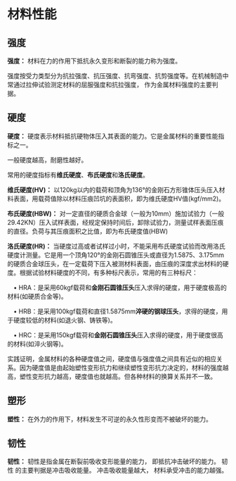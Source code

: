 # 材料性能

## 强度 

**强度：** 材料在力的作用下抵抗永久变形和断裂的能力称为强度。

强度按受力类型分为抗拉强度、抗压强度、抗弯强度、抗剪强度等。在机械制造中常通过拉伸试验测定材料的屈服强度和抗拉强度， 作为金属材料强度的主要判据。

## 硬度

**硬度：** 硬度表示材料抵抗硬物体压入其表面的能力。它是金属材料的重要性能指标之一。

一般硬度越高，耐磨性越好。

常用的硬度指标有**维氏硬度**、**布氏硬度**和**洛氏硬度**。

**维氏硬度(HV)：** 以120kg以内的载荷和顶角为136°的金刚石方形锥体压头压入材料表面，用载荷值除以材料压痕凹坑的表面积，即为维氏硬度HV值(kgf/mm2)。

**布氏硬度(HBW)：** 对一定直径的硬质合金球（一般为10mm）施加试验力（一般29.42KN）压入试样表面，经规定保持时间后，卸除试验力，测量试样表面压痕的直径。负荷与其压痕面积之比值，即为布氏硬度值(HBW)

**洛氏硬度(HR)：** 当硬度过高或者试样过小时，不能采用布氏硬度试验而改用洛氏硬度计测量。它是用一个顶角120°的金刚石圆锥压头或直径为1.5875、3.175mm的硬质合金球压头，在一定载荷下压入被测材料表面，由压痕的深度求出材料的硬度。根据试验材料硬度的不同，有多种标尺表示，常用的有三种标尺：

&ensp;&ensp;• HRA：是采用60kgf载荷和**金刚石圆锥压头**压入求得的硬度，用于硬度极高的材料(如硬质合金等)。

&ensp;&ensp;• HRB：是采用100kgf载荷和直径1.5875mm**淬硬的钢球压头**，求得的硬度，用于硬度较低的材料(如退火钢、铸铁等)。

&ensp;&ensp;• HRC：是采用150kgf载荷和**金刚石圆锥压头**压入求得的硬度，用于硬度很高的材料(如淬火钢等)。

实践证明，金属材料的各种硬度值之间，硬度值与强度值之间具有近似的相应关系。因为硬度值是由起始塑性变形抗力和继续塑性变形抗力决定的，材料的强度越高，塑性变形抗力越高，硬度值也就越高。但各种材料的换算关系并不一致。


## 塑形 

**塑性：** 在外力的作用下，材料发生不可逆的永久性形变而不被破坏的能力。

## 韧性 

**韧性：** 韧性是指金属在断裂前吸收变形能量的能力， 即抵抗冲击破坏的能力。 韧性
的主要判据是冲击吸收能量。 冲击吸收能量越大， 材料承受冲击的能力越强。

